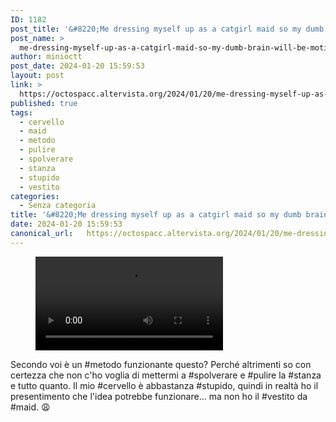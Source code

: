 ```yaml
---
ID: 1182
post_title: '&#8220;Me dressing myself up as a catgirl maid so my dumb brain will be motivated to clean the apartment&#8221;'
post_name: >
  me-dressing-myself-up-as-a-catgirl-maid-so-my-dumb-brain-will-be-motivated-to-clean-the-apartment
author: minioctt
post_date: 2024-01-20 15:59:53
layout: post
link: >
  https://octospacc.altervista.org/2024/01/20/me-dressing-myself-up-as-a-catgirl-maid-so-my-dumb-brain-will-be-motivated-to-clean-the-apartment/
published: true
tags:
  - cervello
  - maid
  - metodo
  - pulire
  - spolverare
  - stanza
  - stupido
  - vestito
categories:
  - Senza categoria
title: '&#8220;Me dressing myself up as a catgirl maid so my dumb brain will be motivated to clean the apartment&#8221;'
date: 2024-01-20 15:59:53
canonical_url:   https://octospacc.altervista.org/2024/01/20/me-dressing-myself-up-as-a-catgirl-maid-so-my-dumb-brain-will-be-motivated-to-clean-the-apartment/
---
```

<!-- wp:video {"id":1181} -->
<figure class="wp-block-video"><video controls src="{{site.cdnurl}}/assets/uploads/2024/01/VID_20240120_155352.mp4"></video></figure>
<!-- /wp:video -->

<!-- wp:paragraph -->
<p></p>
<!-- /wp:paragraph -->

<!-- wp:paragraph -->
<p>Secondo voi è un #metodo funzionante questo? Perché altrimenti so con certezza che non c'ho voglia di mettermi a #spolverare e #pulire la #stanza e tutto quanto. Il mio #cervello è abbastanza #stupido, quindi in realtà ho il presentimento che l'idea potrebbe funzionare... ma non ho il #vestito da #maid. 😩</p>
<!-- /wp:paragraph -->